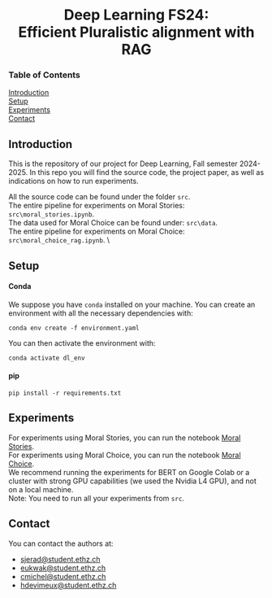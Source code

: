 <h1 align="center">
   Deep Learning FS24: <br/>
  Efficient Pluralistic alignment with RAG
</h1>

### Table of Contents  
[Introduction](#Intro) \
[Setup](#Setup) \
[Experiments](#Experiments)  
[Contact](#Contact)  



## Introduction

This is the repository of our project for Deep Learning, Fall semester 2024-2025.
In this repo you will find the source code, the project paper, as well as indications on how to run experiments.

All the source code can be found under the folder `src`. \
The entire pipeline for experiments on Moral Stories: `src\moral_stories.ipynb`. \
The data used for Moral Choice can be found under: `src\data`. \
The entire pipeline for experiments on Moral Choice: `src\moral_choice_rag.ipynb`. \

## Setup

#### Conda

We suppose you have `conda` installed on your machine.
You can create an environment with all the necessary dependencies with:
```
conda env create -f environment.yaml
```
You can then activate the environment with:
```
conda activate dl_env
```

#### pip

```
pip install -r requirements.txt
```


## Experiments

For experiments using Moral Stories, you can run the notebook [Moral Stories](src\moral_stories.ipynb). \
For experiments using Moral Choice, you can run the notebook [Moral Choice](src\moral_stories_rag.ipynb). \
We recommend running the experiments for BERT on Google Colab or a cluster with strong GPU capabilities (we used the Nvidia L4 GPU), and not on a local machine.
\
Note: You need to run all your experiments from `src`. 


## Contact
You can contact the authors at:
- sjerad@student.ethz.ch
- eukwak@student.ethz.ch
- cmichel@student.ethz.ch
- hdevimeux@student.ethz.ch
